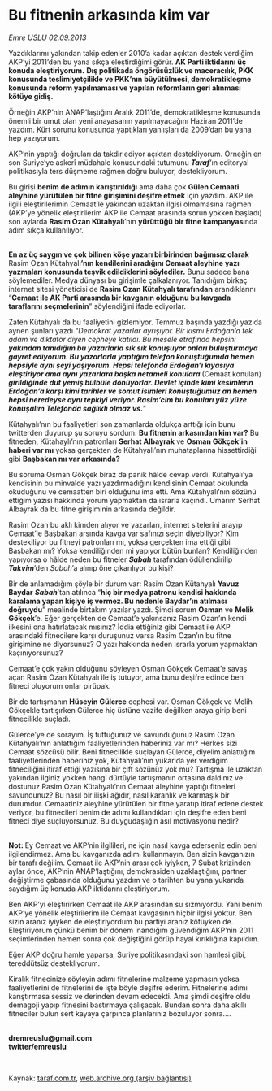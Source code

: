 # Bu fitnenin arkasında kim var

*Emre USLU 02.09.2013*

<div class="yazi"><p>Yazdıklarımı yakından takip edenler 2010’a kadar açıktan destek verdiğim AKP’yi 2011’den bu yana sıkça eleştirdiğimi görür. <b>AK Parti iktidarını üç konuda eleştiriyorum.</b> <b>Dış politikada öngörüsüzlük ve maceracılık, PKK konusunda teslimiyetçilikle ve PKK’nın büyütülmesi, demokratikleşme konusunda reform yapılmaması ve yapılan reformların geri alınması kötüye gidiş.</b> </p>
<p>Örneğin AKP’nin ANAP’laştığını Aralık 2011’de, demokratikleşme konusunda önemli bir umut olan yeni anayasanın yapılmayacağını Haziran 2011’de yazdım. Kürt sorunu konusunda yaptıkları yanlışları da 2009’dan bu yana hep yazıyorum. </p>
<p>AKP’nin yaptığı doğruları da takdir ediyor açıktan destekliyorum. Örneğin en son Suriye’ye askerî müdahale konusundaki tutumunu <b><i>Taraf</i></b>’ın editoryal politikasıyla ters düşmeme rağmen doğru buluyor, destekliyorum. </p>
<p>Bu girişi <b>benim de adımın karıştırıldığı</b> ama daha çok <b>Gülen Cemaati aleyhine yürütülen bir fitne girişimini deşifre etmek</b> için yazdım. AKP ile ilgili eleştirilerimin Cemaat’le yakından uzaktan ilgisi olmamasına rağmen (AKP’ye yönelik eleştirilerim AKP ile Cemaat arasında sorun yokken başladı) son aylarda <b>Rasim Ozan Kütahyalı</b>’nın <b>yürüttüğü bir fitne kampanyası</b>nda adım sıkça kullanılıyor. </p>
<p><b><br/>En az üç saygın ve çok bilinen köşe yazarı birbirinden bağımsız olarak </b>Rasim Ozan Kütahyalı<b>’nın kendilerini aradığını Cemaat aleyhine yazı yazmaları konusunda teşvik edildiklerini söylediler.</b> Bunu sadece bana söylemediler. Medya dünyası bu girişimle çalkalanıyor. Tanıdığım birkaç internet sitesi yöneticisi de <b>Rasim Ozan Kütahyalı tarafından</b> arandıklarını “<b>Cemaat ile AK Parti arasında bir kavganın olduğunu bu kavgada taraflarını seçmelerinin</b>” söylendiğini ifade ediyorlar. </p>
<p>Zaten Kütahyalı da bu faaliyetini gizlemiyor. Temmuz başında yazdığı yazıda aynen şunları yazdı “<i>Demokrat yazarlar ayrışıyor. Bir kısmı Erdoğan’a tek adam ve diktatör diyen cepheye katıldı. Bu mesele etrafında hepsini <b>yakından tanıdığım bu yazarlarla sık sık konuşuyor onları buluşturmaya gayret ediyorum. Bu yazarlarla yaptığım telefon konuştuğumda hemen hepsiyle aynı şeyi yaşıyorum. Hepsi telefonda Erdoğan’ı kıyasıya eleştiriyor ama aynı yazarlara başka netameli konulara </b></i> (Cemaat konuları) <b><i> girildiğinde dut yemiş bülbüle dönüyorlar. Devlet içinde kimi kesimlerin Erdoğan’a karşı kimi tarihler ve somut isimleri konuştuğumuz an hemen hepsi neredeyse aynı tepkiyi veriyor. Rasim’cim bu konuları yüz yüze konuşalım Telefonda sağlıklı olmaz vs.</i></b>”</p>
<p>Kütahyalı’nın bu faaliyetleri son zamanlarda oldukça arttığı için bunu twitterden duyurup şu soruyu sordum: <b>Bu fitnenin arkasından kim var?</b> Bu fitneden, Kütahaylı’nın patronları <b>Serhat Albayrak</b> ve <b>Osman Gökçek’in haberi var mı</b> yoksa gerçekten de Kütahyalı’nın muhataplarına hissettirdiği gibi <b>Başbakan mı var arkasında?</b></p>
<p>Bu soruma Osman Gökçek biraz da panik hâlde cevap verdi. Kütahyalı’ya kendisinin bu minvalde yazı yazdırmadığını kendisinin Cemaat okulunda okuduğunu ve cemaatten biri olduğunu ima etti. Ama Kütahyalı’nın sözünü ettiğim yazısı hakkında yorum yapmaktan da ısrarla kaçındı. Umarım Serhat Albayrak da bu fitne girişiminin arkasında değildir. </p>
<p>Rasim Ozan bu aklı kimden alıyor ve yazarları, internet sitelerini arayıp Cemaat’le Başbakan arsında kavga var safınızı seçin diyebiliyor? Kim destekiliyor bu fitneyi patronları mı, yoksa gerçekten ima ettiği gibi Başbakan mı? Yoksa kendiliğinden mi yapıyor bütün bunları? Kendiliğinden yapıyorsa o hâlde neden bu fitneler <b><i>Sabah</i></b> tarafından ödüllendirilip <b><i>Takvim</i></b>’den <i>Sabah</i>’a alınıp öne çıkarılıyor bu kişi? </p>
<p>Bir de anlamadığım şöyle bir durum var: Rasim Ozan Kütahyalı <b>Yavuz Baydar</b> <b><i>Sabah</i></b>’tan atılınca “<b>hiç bir medya patronu kendisi hakkında karalama yapan kişiye iş vermez. Bu nedenle Baydar’ın atılması doğruydu</b>” mealinde birtakım yazılar yazdı. Şimdi sorum <b>Osman</b> ve <b>Melik Gökçek</b>’e. Eğer gerçekten de Cemaat’e yakınsanız Rasim Ozan’ın kendi ilkesini ona hatırlatacak mısınız? İddia ettiğiniz gibi Cemaat ile AKP arasındaki fitnecilere karşı duruşunuz varsa Rasim Ozan’ın bu fitne girişimine ne diyorsunuz? O yazı hakkında neden ısrarla yorum yapmaktan kaçınıyorsunuz? </p>
<p>Cemaat’e çok yakın olduğunu söyleyen Osman Gökçek Cemaat’e savaş açan Rasim Ozan Kütahyalı ile iş tutuyor, ama bunu deşifre edince ben fitneci oluyorum onlar pirüpak. </p>
<p>Bir de tartışmanın <b>Hüseyin Gülerce</b> cephesi var. Osman Gökçek ve Melih Gökçekle tartışırken Gülerce hiç üstüne vazife değilken araya girip beni fitnecilikle suçladı. </p>
<p>Gülerce’ye de sorayım. İş tuttuğunuz ve savunduğunuz Rasim Ozan Kütahyalı’nın anlattığım faaliyetlerinden haberiniz var mı? Herkes sizi Cemaat sözcüsü bilir. Beni fitnecilikle suçlayan Gülerce, diyelim anlattığım faaliyetlerinden haberiniz yok, Kütahyalı’nın yukarıda yer verdiğim fitneciliğini itiraf ettiği yazısına bir çift sözünüz yok mu? Tartışma ile uzaktan yakından ilginiz yokken hangi dürtüyle tartışmanın ortasına daldınız ve dostunuz Rasim Ozan Kütahyalı’nın Cemaat aleyhine yaptığı fitneleri savundunuz? Bu nasıl bir ilişki ağıdır, nasıl karanlık ve karmaşık bir durumdur. Cemaatiniz aleyhine yürütülen bir fitne yaratıp itiraf edene destek veriyor, bu fitnecileri benim de adımı kullandıkları için deşifre eden beni fitneci diye suçluyorsunuz. Bu duygudaşlığın asıl motivasyonu nedir? </p>
<p><b><br/>Not: </b>Ey Cemaat ve AKP’nin ilgilileri, ne için nasıl kavga ederseniz edin beni ilgilendirmez. Ama bu kavganızda adımı kullanmayın. Ben sizin kavganızın bir tarafı değilim. Cemaat ile AKP’nin arası çok iyiyken, 7 Şubat krizinden aylar önce, AKP’nin ANAP’laştığını, demokrasiden uzaklaştığını, partner değiştirme çabasında olduğunu yazdım ve o tarihten bu yana yukarıda saydığım üç konuda AKP iktidarını eleştiriyorum. </p>
<p>Ben AKP’yi eleştirirken Cemaat ile AKP arasından su sızmıyordu. Yani benim AKP’ye yönelik eleştirilerim ile Cemaat kavgasının hiçbir ilgisi yoktur. Ben sizin aranız iyiyken de eleştiriyordum bu partiyi aranız kötüyken de. Eleştiriyorum çünkü benim bir dönem inandığım güvendiğim AKP’nin 2011 seçimlerinden hemen sonra çok değiştiğini görüp hayal kırıklığına kapıldım. </p>
<p>Eğer AKP doğru hamle yaparsa, Suriye politikasındaki son hamlesi gibi, tereddütsüz destekliyorum. </p>
<p>Kiralık fitnecinize söyleyin adımı fitnelerine malzeme yapmasın yoksa faaliyetlerini de fitnelerini de işte böyle deşifre ederim. Fitnelerine adımı karıştırmasa sessiz ve derinden devam edecekti. Ama şimdi deşifre oldu demagoji yapıp fitnesini bastırmaya çalışacak. Bundan sonra daha akıllı fitneciler bulun sert kayaya çarpınca planlarınız bozuluyor sonra....</p><b>
<p><br/>dremreuslu@gmail.com<br/>twitter/emreuslu</p>
<p></p></b> 
</div>

Kaynak: [taraf.com.tr](http://www.taraf.com.tr:80/emre-uslu-2/makale-bu-fitnenin-arkasinda-kim-var.htm), [web.archive.org (arşiv bağlantısı)](http://web.archive.org/web/20130903225137/http://www.taraf.com.tr:80/emre-uslu-2/makale-bu-fitnenin-arkasinda-kim-var.htm)
